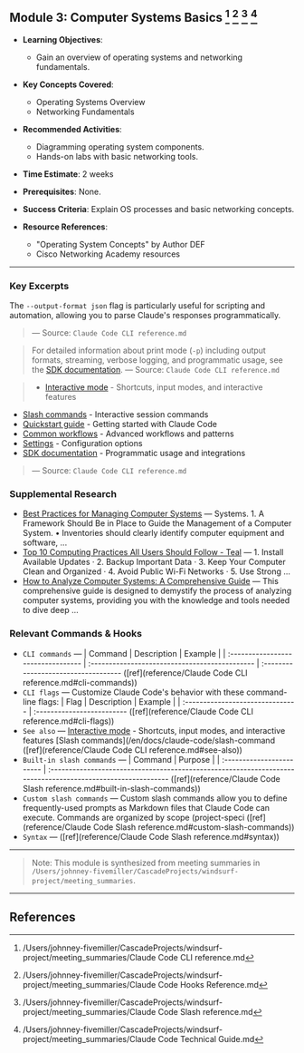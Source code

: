 ## Module 3: Computer Systems Basics [^1] [^2] [^3] [^4]

- **Learning Objectives**: 
  - Gain an overview of operating systems and networking fundamentals.

- **Key Concepts Covered**:
  - Operating Systems Overview
  - Networking Fundamentals

- **Recommended Activities**:
  - Diagramming operating system components.
  - Hands-on labs with basic networking tools.

- **Time Estimate**: 2 weeks

- **Prerequisites**: None.

- **Success Criteria**: Explain OS processes and basic networking concepts.

- **Resource References**: 
  - "Operating System Concepts" by Author DEF
  - Cisco Networking Academy resources

---

### Key Excerpts

> <Tip>
  The `--output-format json` flag is particularly useful for scripting and
  automation, allowing you to parse Claude's responses programmatically.
</Tip>
> — Source: `Claude Code CLI reference.md`

> For detailed information about print mode (`-p`) including output formats,
streaming, verbose logging, and programmatic usage, see the
[SDK documentation](/en/docs/claude-code/sdk).
> — Source: `Claude Code CLI reference.md`

> * [Interactive mode](/en/docs/claude-code/interactive-mode) - Shortcuts, input modes, and interactive features
* [Slash commands](/en/docs/claude-code/slash-commands) - Interactive session commands
* [Quickstart guide](/en/docs/claude-code/quickstart) - Getting started with Claude Code
* [Common workflows](/en/docs/claude-code/common-workflows) - Advanced workflows and patterns
* [Settings](/en/docs/claude-code/settings) - Configuration options
* [SDK documentation](/en/docs/claude-code/sdk) - Programmatic usage and integrations
> — Source: `Claude Code CLI reference.md`


### Supplemental Research

- [Best Practices for Managing Computer Systems](https://www.auditor.leg.state.mn.us/ped/pedrep/0209ch3.pdf) — Systems. 1. A Framework Should Be in Place to Guide the Management of a Computer System. • Inventories should clearly identify computer equipment and software, ...
- [Top 10 Computing Practices All Users Should Follow - Teal](https://tealtech.com/blog/computer-practices/) — 1. Install Available Updates · 2. Backup Important Data · 3. Keep Your Computer Clean and Organized · 4. Avoid Public Wi-Fi Networks · 5. Use Strong ...
- [How to Analyze Computer Systems: A Comprehensive Guide](https://www.binadox.com/blog/how-to-analyze-computer-systems-a-comprehensive-guide/) — This comprehensive guide is designed to demystify the process of analyzing computer systems, providing you with the knowledge and tools needed to dive deep ...

### Relevant Commands & Hooks

- `CLI commands` — | Command | Description | Example | | :--------------------------------- | :--------------------------------------------- | :----------------------------------- ([ref](reference/Claude Code CLI reference.md#cli-commands))
- `CLI flags` — Customize Claude Code's behavior with these command-line flags: | Flag | Description | Example | | :------------------------------- | :------------------------- ([ref](reference/Claude Code CLI reference.md#cli-flags))
- `See also` — [Interactive mode](/en/docs/claude-code/interactive-mode) - Shortcuts, input modes, and interactive features [Slash commands](/en/docs/claude-code/slash-command ([ref](reference/Claude Code CLI reference.md#see-also))
- `Built-in slash commands` — | Command | Purpose | | :------------------------ | :----------------------------------------------------------------------------------------------------------- ([ref](reference/Claude Code Slash reference.md#built-in-slash-commands))
- `Custom slash commands` — Custom slash commands allow you to define frequently-used prompts as Markdown files that Claude Code can execute. Commands are organized by scope (project-speci ([ref](reference/Claude Code Slash reference.md#custom-slash-commands))
- `Syntax` —  ([ref](reference/Claude Code Slash reference.md#syntax))

---

> Note: This module is synthesized from meeting summaries in `/Users/johnney-fivemiller/CascadeProjects/windsurf-project/meeting_summaries`.


---

## References
[^1]: /Users/johnney-fivemiller/CascadeProjects/windsurf-project/meeting_summaries/Claude Code CLI reference.md
[^2]: /Users/johnney-fivemiller/CascadeProjects/windsurf-project/meeting_summaries/Claude Code Hooks Reference.md
[^3]: /Users/johnney-fivemiller/CascadeProjects/windsurf-project/meeting_summaries/Claude Code Slash reference.md
[^4]: /Users/johnney-fivemiller/CascadeProjects/windsurf-project/meeting_summaries/Claude Code Technical Guide.md
[^5]: /Users/johnney-fivemiller/CascadeProjects/windsurf-project/meeting_summaries/claude-code-insights.md
[^6]: /Users/johnney-fivemiller/CascadeProjects/windsurf-project/meeting_summaries/claude-code-masterclass-insights.md
[^7]: /Users/johnney-fivemiller/CascadeProjects/windsurf-project/meeting_summaries/cloud-code-discussion-insights.md
[^8]: /Users/johnney-fivemiller/CascadeProjects/windsurf-project/meeting_summaries/cloud-code-insights.md
[^9]: /Users/johnney-fivemiller/CascadeProjects/windsurf-project/meeting_summaries/cloud-code-masterclass-insights.md
[^10]: /Users/johnney-fivemiller/CascadeProjects/windsurf-project/meeting_summaries/cloud-code-masterclass.md
[^11]: /Users/johnney-fivemiller/CascadeProjects/windsurf-project/meeting_summaries/cloud-code-workshop.md
